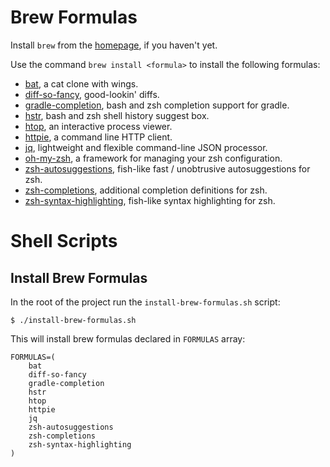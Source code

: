 # Brew Formulas

Install `brew` from the [homepage](https://brew.sh), if you haven't yet.

Use the command `brew install <formula>` to install the following formulas:

* [bat](https://github.com/sharkdp/bat), a cat clone with wings.
* [diff-so-fancy](https://github.com/so-fancy/diff-so-fancy), good-lookin' diffs.
* [gradle-completion](https://github.com/gradle/gradle-completion), bash and zsh completion support for gradle.
* [hstr](https://github.com/dvorka/hstr), bash and zsh shell history suggest box.
* [htop](https://github.com/hishamhm/htop), an interactive process viewer.
* [httpie](https://httpie.org), a command line HTTP client.
* [jq](https://stedolan.github.io/jq), lightweight and flexible command-line JSON processor.
* [oh-my-zsh](https://github.com/robbyrussell/oh-my-zsh), a framework for managing your zsh configuration.
* [zsh-autosuggestions](https://github.com/zsh-users/zsh-autosuggestions), fish-like fast / unobtrusive autosuggestions for zsh.
* [zsh-completions](https://github.com/zsh-users/zsh-completions), additional completion definitions for zsh.
* [zsh-syntax-highlighting](https://github.com/zsh-users/zsh-syntax-highlighting), fish-like syntax highlighting for zsh.

# Shell Scripts

## Install Brew Formulas

In the root of the project run the `install-brew-formulas.sh` script:

`$ ./install-brew-formulas.sh`

This will install brew formulas declared in `FORMULAS` array:

```
FORMULAS=(
    bat
    diff-so-fancy
    gradle-completion
    hstr
    htop
    httpie
    jq
    zsh-autosuggestions
    zsh-completions
    zsh-syntax-highlighting
)
```
